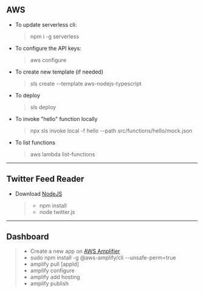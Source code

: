## AWS

- To update serverless cli:

  > npm i -g serverless

- To configure the API keys:

  > aws configure

- To create new template (if needed)

  > sls create --template aws-nodejs-typescript

- To deploy

  > sls deploy

- To invoke "hello" function locally

  > npx sls invoke local -f hello --path src/functions/hello/mock.json

- To list functions
  > aws lambda list-functions

---

## Twitter Feed Reader

- Download [NodeJS](https://nodejs.org/en/download/)
  > - npm install
  > - node twitter.js

---

## Dashboard

> - Create a new app on [AWS Amplifier](https://console.aws.amazon.com/amplify/home)
> - sudo npm install -g @aws-amplify/cli --unsafe-perm=true
> - amplify pull [appId]
> - amplify configure
> - amplify add hosting
> - amplify publish
